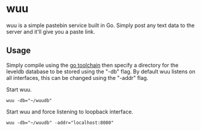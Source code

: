 # wuu

wuu is a simple pastebin service built in Go. Simply post any text data to
the server and it'll give you a paste link.

## Usage

Simply compile using the [go toolchain](https://golang.org/dl/) then specify
a directory for the leveldb database to be stored using the "-db" flag.
By default wuu listens on all interfaces, this can be changed using the "-addr"
flag.

Start wuu.
```
wuu -db="~/wuudb"
```

Start wuu and force listening to loopback interface.
```
wuu -db="~/wuudb" -addr="localhost:8080"
```